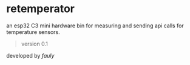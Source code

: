 # retemperator

an esp32 C3 mini hardware bin for measuring and sending api calls for temperature sensors.

> version 0.1

developed by *fauly*